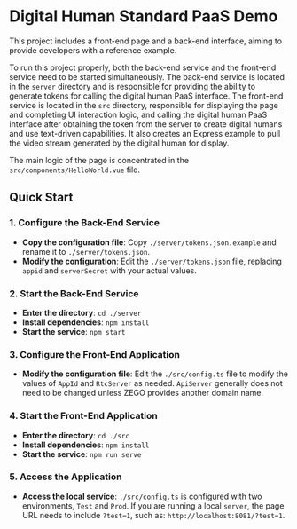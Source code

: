 # Digital Human Standard PaaS Demo

This project includes a front-end page and a back-end interface, aiming to provide developers with a reference example.

To run this project properly, both the back-end service and the front-end service need to be started simultaneously. The back-end service is located in the `server` directory and is responsible for providing the ability to generate tokens for calling the digital human PaaS interface.
The front-end service is located in the `src` directory, responsible for displaying the page and completing UI interaction logic, and calling the digital human PaaS interface after obtaining the token from the server to create digital humans and use text-driven capabilities. It also creates an Express example to pull the video stream generated by the digital human for display.

The main logic of the page is concentrated in the `src/components/HelloWorld.vue` file.

## Quick Start

### 1. Configure the Back-End Service

- **Copy the configuration file**: Copy `./server/tokens.json.example` and rename it to `./server/tokens.json`.
- **Modify the configuration**: Edit the `./server/tokens.json` file, replacing `appid` and `serverSecret` with your actual values.

### 2. Start the Back-End Service

- **Enter the directory**: `cd ./server`
- **Install dependencies**: `npm install`
- **Start the service**: `npm start`

### 3. Configure the Front-End Application

- **Modify the configuration file**: Edit the `./src/config.ts` file to modify the values of `AppId` and `RtcServer` as needed. `ApiServer` generally does not need to be changed unless ZEGO provides another domain name.

### 4. Start the Front-End Application

- **Enter the directory**: `cd ./src`
- **Install dependencies**: `npm install`
- **Start the service**: `npm run serve`

### 5. Access the Application

- **Access the local service**: `./src/config.ts` is configured with two environments, `Test` and `Prod`. If you are running a local `server`, the page URL needs to include `?test=1`, such as: `http://localhost:8081/?test=1`.